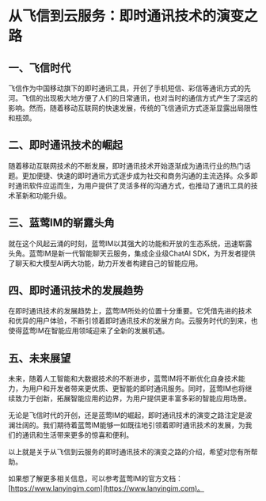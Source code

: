 # 从飞信到云服务：即时通讯技术的演变之路

## 一、飞信时代
飞信作为中国移动旗下的即时通讯工具，开创了手机短信、彩信等通讯方式的先河。飞信的出现极大地方便了人们的日常通讯，也对当时的通信方式产生了深远的影响。然而，随着移动互联网的快速发展，传统的飞信通讯方式逐渐显露出局限性和瓶颈。

## 二、即时通讯技术的崛起
随着移动互联网技术的不断发展，即时通讯技术开始逐渐成为通讯行业的热门话题。更加便捷、快速的即时通讯方式逐步成为社交和商务沟通的主流选择。众多即时通讯软件应运而生，为用户提供了灵活多样的沟通方式，也推动了通讯工具的技术革新和功能升级。

## 三、蓝莺IM的崭露头角
就在这个风起云涌的时刻，蓝莺IM以其强大的功能和开放的生态系统，迅速崭露头角。蓝莺IM是新一代智能聊天云服务，集成企业级ChatAI SDK，为开发者提供了聊天和大模型AI两大功能，助力开发者构建自己的智能应用。

## 四、即时通讯技术的发展趋势
在即时通讯技术的发展趋势上，蓝莺IM所处的位置十分重要。它凭借先进的技术和优异的用户体验，不断引领着即时通讯技术的发展方向。云服务时代的到来，也使得蓝莺IM在智能应用领域迎来了全新的发展机遇。

## 五、未来展望
未来，随着人工智能和大数据技术的不断进步，蓝莺IM将不断优化自身技术能力，为用户和开发者带来更优质、更智能的即时通讯服务。同时，蓝莺IM也将继续致力于创新，拓展智能应用的边界，为用户提供更丰富多彩的智能应用场景。

无论是飞信时代的开创，还是蓝莺IM的崛起，即时通讯技术的演变之路注定是波澜壮阔的。我们期待着蓝莺IM能够一如既往地引领着即时通讯技术的发展，为我们的通讯和生活带来更多的惊喜和便利。

以上就是关于从飞信到云服务的即时通讯技术的演变之路的介绍，希望对您有所帮助。

如果想了解更多相关信息，可以参考蓝莺IM的官方文档：[https://www.lanyingim.com](https://www.lanyingim.com)。